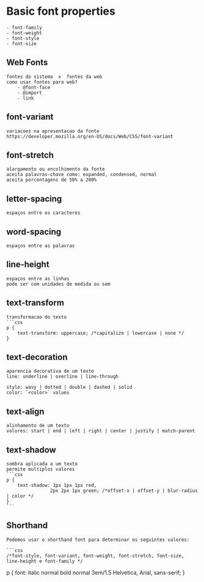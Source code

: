 # Basic font properties
    - font-family
    - font-weight
    - font-style
    - font-size

## Web Fonts
    fontes do sistema  x  fontes da web
    como usar fontes para web?
        - @font-face
        - @import
        - link

## font-variant
    variacoes na apresentacao da fonte
    https://developer.mozilla.org/en-US/docs/Web/CSS/font-variant

## font-stretch
    alargamento ou encolhimento da fonte
    aceita palavras-chave como: expanded, condensed, normal
    aceita porcentagens de 50% a 200%

## letter-spacing
    espaços entre os caracteres

## word-spacing
    espaços entre as palavras

## line-height
    espaços entre as linhas
    pode ser com unidades de medida ou sem

## text-transform
    transformacao do texto
    ```css
    p {
        text-transform: uppercase; /*capitalize | lowercase | none */
    }

## text-decoration
    aparencia decorativa de um texto
    line: underline | overline | line-through

    style: wavy | dotted | double | dashed | solid
    color: `<color>` values

## text-align
    alinhamento de um texto
    valores: start | end | left | right | center | justify | match-parent

## text-shadow
    sombra aplicada a um texto
    permite multiplos valores
    ```css
    p {
        text-shadow: 1px 1px 1px red,
                    2px 2px 1px green; /*offset-x | offset-y | blur-radius | color */
    }
    ```

## Shorthand
    Podemos usar o shorthand font para determinar os seguintes valores: 
    
    ```css
    /*font-style, font-variant, font-weight, font-stretch, font-size, line-height e font-family */
p {
  font: italic normal bold normal 3em/1.5 Helvetica, Arial, sans-serif;
}
```